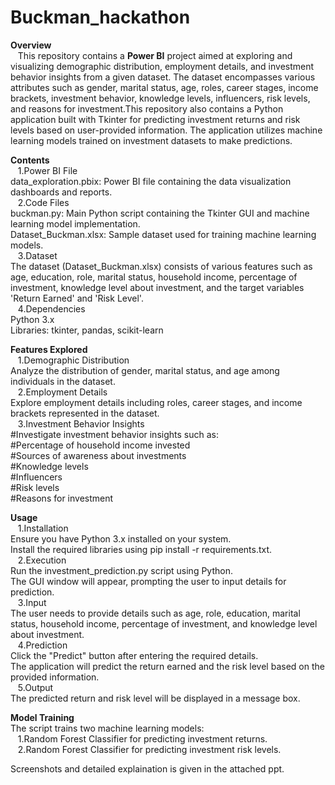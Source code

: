 # Buckman_hackathon

**Overview**<br>
&nbsp;&nbsp;&nbsp;This repository contains a **Power BI** project aimed at exploring and visualizing demographic distribution, employment details, and investment behavior insights from a given dataset. The dataset encompasses various attributes such as gender, marital status, age, roles, career stages, income brackets, investment behavior, knowledge levels, influencers, risk levels, and reasons for investment.This repository also contains a Python application built with Tkinter for predicting investment returns and risk levels based on user-provided information. The application utilizes machine learning models trained on investment datasets to make predictions.

**Contents**<br>
&nbsp;&nbsp;&nbsp;1.Power BI File<br>
data_exploration.pbix: Power BI file containing the data visualization dashboards and reports.<br>
&nbsp;&nbsp;&nbsp;2.Code Files<br>
buckman.py: Main Python script containing the Tkinter GUI and machine learning model implementation.<br>
Dataset_Buckman.xlsx: Sample dataset used for training machine learning models.<br>
&nbsp;&nbsp;&nbsp;3.Dataset<br>
The dataset (Dataset_Buckman.xlsx) consists of various features such as age, education, role, marital status, household income, percentage of investment, knowledge level about investment, and the target variables 'Return Earned' and 'Risk Level'.<br>
&nbsp;&nbsp;&nbsp;4.Dependencies<br>
Python 3.x<br>
Libraries: tkinter, pandas, scikit-learn<br>

**Features Explored**<br>
&nbsp;&nbsp;&nbsp;1.Demographic Distribution<br>
Analyze the distribution of gender, marital status, and age among individuals in the dataset.<br>
&nbsp;&nbsp;&nbsp;2.Employment Details<br>
Explore employment details including roles, career stages, and income brackets represented in the dataset.<br>
&nbsp;&nbsp;&nbsp;3.Investment Behavior Insights<br>
  #Investigate investment behavior insights such as:<br>
  #Percentage of household income invested<br>
  #Sources of awareness about investments<br>
  #Knowledge levels<br>
  #Influencers<br>
  #Risk levels<br>
  #Reasons for investment<br>

**Usage**<br>
&nbsp;&nbsp;&nbsp;1.Installation<br>
Ensure you have Python 3.x installed on your system.<br>
Install the required libraries using pip install -r requirements.txt.<br>
&nbsp;&nbsp;&nbsp;2.Execution<br>
Run the investment_prediction.py script using Python.<br>
The GUI window will appear, prompting the user to input details for prediction.<br>
&nbsp;&nbsp;&nbsp;3.Input<br>
The user needs to provide details such as age, role, education, marital status, household income, percentage of investment, and knowledge level about investment.<br>
&nbsp;&nbsp;&nbsp;4.Prediction<br>
Click the "Predict" button after entering the required details.<br>
The application will predict the return earned and the risk level based on the provided information.<br>
&nbsp;&nbsp;&nbsp;5.Output<br>
The predicted return and risk level will be displayed in a message box.<br>

**Model Training**<br>
The script trains two machine learning models:<br>
&nbsp;&nbsp;&nbsp;1.Random Forest Classifier for predicting investment returns.<br>
&nbsp;&nbsp;&nbsp;2.Random Forest Classifier for predicting investment risk levels.<br>

Screenshots and detailed explaination is given in the attached ppt.

